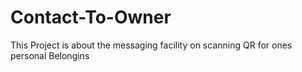 ﻿# Contact-To-Owner

This Project is about the messaging facility on scanning QR for ones personal Belongins 

